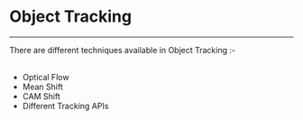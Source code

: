 # Object Tracking
<hr>
There are different techniques available in Object Tracking :-
<br>
<br>

* Optical Flow 
* Mean Shift 
* CAM Shift
* Different Tracking APIs
